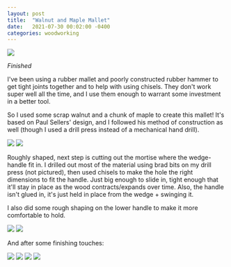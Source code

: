 ```yaml
---
layout: post
title:  "Walnut and Maple Mallet"
date:   2021-07-30 00:02:00 -0400
categories: woodworking
---
```


![](/static/posts/walnut_maple_mallet/81_finished_upright.jpg)

_Finished_

I've been using a rubber mallet and poorly constructed rubber hammer to get
tight joints together and to help with using chisels. They don't work super
well all the time, and I use them enough to warrant some investment in a better
tool.

So I used some scrap walnut and a chunk of maple to create this mallet! It's
based on Paul Sellers' design, and I followed his method of construction as
well (though I used a drill press instead of a mechanical hand drill).

![](/static/posts/walnut_maple_mallet/00_rough_stock.jpg)
![](/static/posts/walnut_maple_mallet/20_roughly_shaped.jpg)

Roughly shaped, next step is cutting out the mortise where the wedge-handle
fit in. I drilled out most of the material using brad bits on my drill press
(not pictured), then used chisels to make the hole the right dimensions to
fit the handle. Just big enough to slide in, tight enough that it'll stay in
place as the wood contracts/expands over time. Also, the handle isn't glued in,
it's just held in place from the wedge + swinging it.

I also did some rough shaping on the lower handle to make it more comfortable
to hold.

![](/static/posts/walnut_maple_mallet/50_fitting_together_upright.jpg)
![](/static/posts/walnut_maple_mallet/51_fitting_together_flat.jpg)

And after some finishing touches:

![](/static/posts/walnut_maple_mallet/80_finished_in_hand.jpg)
![](/static/posts/walnut_maple_mallet/81_finished_upright.jpg)
![](/static/posts/walnut_maple_mallet/85_finished_standing_up.jpg)
![](/static/posts/walnut_maple_mallet/90_finished_upright.jpg)


